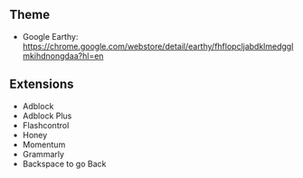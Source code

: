 ## Theme
* Google Earthy: https://chrome.google.com/webstore/detail/earthy/fhflopcljabdklmedgglmkihdnongdaa?hl=en

## Extensions
* Adblock
* Adblock Plus
* Flashcontrol
* Honey
* Momentum
* Grammarly
* Backspace to go Back
